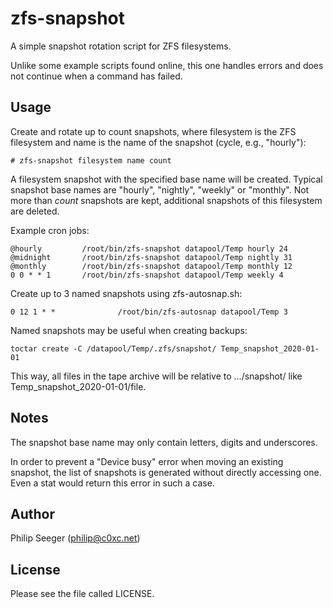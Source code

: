 zfs-snapshot
============

A simple snapshot rotation script for ZFS filesystems.

Unlike some example scripts found online, this one handles errors
and does not continue when a command has failed.



Usage
-----

Create and rotate up to count snapshots, where filesystem is the ZFS filesystem
and name is the name of the snapshot (cycle, e.g., "hourly"):

    # zfs-snapshot filesystem name count

A filesystem snapshot with the specified base name will be created.
Typical snapshot base names are "hourly", "nightly", "weekly" or "monthly".
Not more than *count* snapshots are kept,
additional snapshots of this filesystem are deleted.

Example cron jobs:

    @hourly         /root/bin/zfs-snapshot datapool/Temp hourly 24
    @midnight       /root/bin/zfs-snapshot datapool/Temp nightly 31
    @monthly        /root/bin/zfs-snapshot datapool/Temp monthly 12
    0 0 * * 1       /root/bin/zfs-snapshot datapool/Temp weekly 4

Create up to 3 named snapshots using zfs-autosnap.sh:

    0 12 1 * *              /root/bin/zfs-autosnap datapool/Temp 3

Named snapshots may be useful when creating backups:

    toctar create -C /datapool/Temp/.zfs/snapshot/ Temp_snapshot_2020-01-01

This way, all files in the tape archive will be relative to .../snapshot/
like Temp_snapshot_2020-01-01/file.



Notes
-----

The snapshot base name may only contain letters, digits and underscores.

In order to prevent a "Device busy" error when moving an existing snapshot,
the list of snapshots is generated without directly accessing one.
Even a stat would return this error in such a case.



Author
------

Philip Seeger (philip@c0xc.net)



License
-------

Please see the file called LICENSE.



